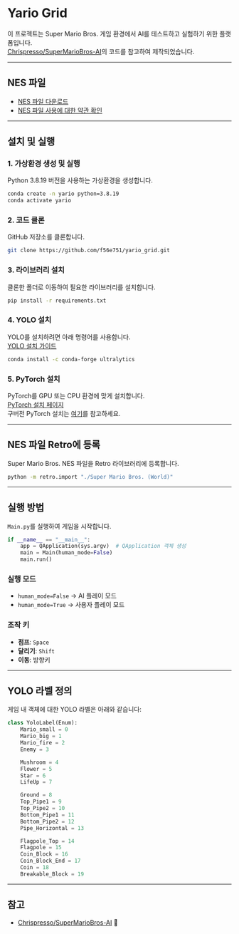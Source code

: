 # Yario Grid

이 프로젝트는 Super Mario Bros. 게임 환경에서 AI를 테스트하고 실험하기 위한 플랫폼입니다.  
[Chrispresso/SuperMarioBros-AI](https://github.com/Chrispresso/SuperMarioBros-AI)의 코드를 참고하여 제작되었습니다.

---

## NES 파일
- [NES 파일 다운로드](https://wowroms.com/en/roms/nintendo-entertainment-system/super-mario-bros./23755.html)
- [NES 파일 사용에 대한 약관 확인](https://wowroms.com/en/disclaimer)

---

## 설치 및 실행

### 1. 가상환경 생성 및 실행
Python 3.8.19 버전을 사용하는 가상환경을 생성합니다.

```bash
conda create -n yario python=3.8.19
conda activate yario
```

### 2. 코드 클론
GitHub 저장소를 클론합니다.

```bash
git clone https://github.com/f56e751/yario_grid.git
```

### 3. 라이브러리 설치
클론한 폴더로 이동하여 필요한 라이브러리를 설치합니다.

```bash
pip install -r requirements.txt
```

### 4. YOLO 설치
YOLO를 설치하려면 아래 명령어를 사용합니다.  
[YOLO 설치 가이드](https://docs.ultralytics.com/guides/conda-quickstart/#setting-up-a-conda-environment)

```bash
conda install -c conda-forge ultralytics
```

### 5. PyTorch 설치
PyTorch를 GPU 또는 CPU 환경에 맞게 설치합니다.  
[PyTorch 설치 페이지](https://pytorch.org/get-started/locally/)  
구버전 PyTorch 설치는 [여기](https://pytorch.kr/get-started/previous-versions/)를 참고하세요.

---

## NES 파일 Retro에 등록

Super Mario Bros. NES 파일을 Retro 라이브러리에 등록합니다.

```bash
python -m retro.import "./Super Mario Bros. (World)"
```

---

## 실행 방법

`Main.py`를 실행하여 게임을 시작합니다.

```python
if __name__ == "__main__":
    app = QApplication(sys.argv)  # QApplication 객체 생성
    main = Main(human_mode=False)
    main.run()
```

### 실행 모드
- `human_mode=False` → AI 플레이 모드
- `human_mode=True` → 사용자 플레이 모드

### 조작 키
- **점프**: `Space`
- **달리기**: `Shift`
- **이동**: 방향키

---

## YOLO 라벨 정의

게임 내 객체에 대한 YOLO 라벨은 아래와 같습니다:

```python
class YoloLabel(Enum):
    Mario_small = 0
    Mario_big = 1
    Mario_fire = 2
    Enemy = 3

    Mushroom = 4
    Flower = 5
    Star = 6
    LifeUp = 7

    Ground = 8
    Top_Pipe1 = 9
    Top_Pipe2 = 10
    Bottom_Pipe1 = 11
    Bottom_Pipe2 = 12
    Pipe_Horizontal = 13

    Flagpole_Top = 14
    Flagpole = 15
    Coin_Block = 16
    Coin_Block_End = 17
    Coin = 18
    Breakable_Block = 19
```

---

## 참고
- [Chrispresso/SuperMarioBros-AI](https://github.com/Chrispresso/SuperMarioBros-AI)
🚀
